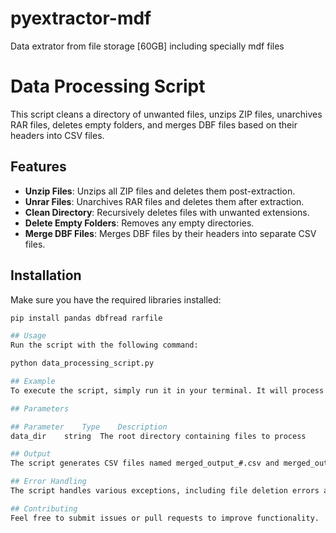 # pyextractor-mdf
Data extrator from file storage [60GB] including specially mdf files

# Data Processing Script

This script cleans a directory of unwanted files, unzips ZIP files, unarchives RAR files, deletes empty folders, and merges DBF files based on their headers into CSV files.

## Features
- **Unzip Files**: Unzips all ZIP files and deletes them post-extraction.
- **Unrar Files**: Unarchives RAR files and deletes them after extraction.
- **Clean Directory**: Recursively deletes files with unwanted extensions.
- **Delete Empty Folders**: Removes any empty directories.
- **Merge DBF Files**: Merges DBF files by their headers into separate CSV files.

## Installation
Make sure you have the required libraries installed:

```bash
pip install pandas dbfread rarfile

## Usage
Run the script with the following command:

python data_processing_script.py

## Example
To execute the script, simply run it in your terminal. It will process the specified directory defined in the script.

## Parameters

## Parameter	Type	Description
data_dir	string	The root directory containing files to process

## Output
The script generates CSV files named merged_output_#.csv and merged_output_clean_#.csv for merged DBF files.

## Error Handling
The script handles various exceptions, including file deletion errors and extraction failures, logging appropriate messages.

## Contributing
Feel free to submit issues or pull requests to improve functionality.


